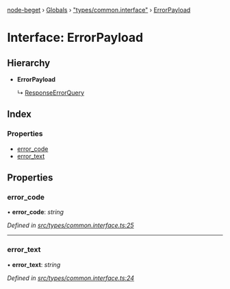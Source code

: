 [node-beget](../README.md) › [Globals](../globals.md) › ["types/common.interface"](../modules/_types_common_interface_.md) › [ErrorPayload](_types_common_interface_.errorpayload.md)

# Interface: ErrorPayload

## Hierarchy

* **ErrorPayload**

  ↳ [ResponseErrorQuery](_types_common_interface_.responseerrorquery.md)

## Index

### Properties

* [error_code](_types_common_interface_.errorpayload.md#error_code)
* [error_text](_types_common_interface_.errorpayload.md#error_text)

## Properties

###  error_code

• **error_code**: *string*

*Defined in [src/types/common.interface.ts:25](https://github.com/olehcambel/node-beget/blob/9994d31/src/types/common.interface.ts#L25)*

___

###  error_text

• **error_text**: *string*

*Defined in [src/types/common.interface.ts:24](https://github.com/olehcambel/node-beget/blob/9994d31/src/types/common.interface.ts#L24)*
